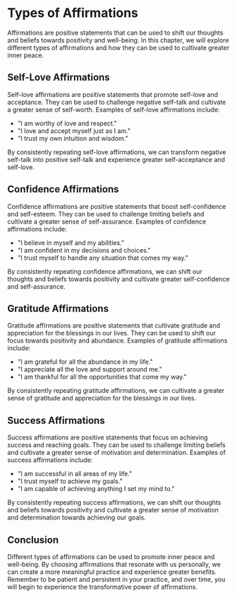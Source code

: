 # Types of Affirmations

Affirmations are positive statements that can be used to shift our thoughts and beliefs towards positivity and well-being. In this chapter, we will explore different types of affirmations and how they can be used to cultivate greater inner peace.

Self-Love Affirmations
----------------------

Self-love affirmations are positive statements that promote self-love and acceptance. They can be used to challenge negative self-talk and cultivate a greater sense of self-worth. Examples of self-love affirmations include:

* "I am worthy of love and respect."
* "I love and accept myself just as I am."
* "I trust my own intuition and wisdom."

By consistently repeating self-love affirmations, we can transform negative self-talk into positive self-talk and experience greater self-acceptance and self-love.

Confidence Affirmations
-----------------------

Confidence affirmations are positive statements that boost self-confidence and self-esteem. They can be used to challenge limiting beliefs and cultivate a greater sense of self-assurance. Examples of confidence affirmations include:

* "I believe in myself and my abilities."
* "I am confident in my decisions and choices."
* "I trust myself to handle any situation that comes my way."

By consistently repeating confidence affirmations, we can shift our thoughts and beliefs towards positivity and cultivate greater self-confidence and self-assurance.

Gratitude Affirmations
----------------------

Gratitude affirmations are positive statements that cultivate gratitude and appreciation for the blessings in our lives. They can be used to shift our focus towards positivity and abundance. Examples of gratitude affirmations include:

* "I am grateful for all the abundance in my life."
* "I appreciate all the love and support around me."
* "I am thankful for all the opportunities that come my way."

By consistently repeating gratitude affirmations, we can cultivate a greater sense of gratitude and appreciation for the blessings in our lives.

Success Affirmations
--------------------

Success affirmations are positive statements that focus on achieving success and reaching goals. They can be used to challenge limiting beliefs and cultivate a greater sense of motivation and determination. Examples of success affirmations include:

* "I am successful in all areas of my life."
* "I trust myself to achieve my goals."
* "I am capable of achieving anything I set my mind to."

By consistently repeating success affirmations, we can shift our thoughts and beliefs towards positivity and cultivate a greater sense of motivation and determination towards achieving our goals.

Conclusion
----------

Different types of affirmations can be used to promote inner peace and well-being. By choosing affirmations that resonate with us personally, we can create a more meaningful practice and experience greater benefits. Remember to be patient and persistent in your practice, and over time, you will begin to experience the transformative power of affirmations.
